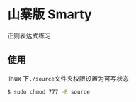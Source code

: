 # 山寨版 Smarty

正则表达式练习

## 使用

linux 下`./source`文件夹权限设置为可写状态

```bash
$ sudo chmod 777 -R source
```
